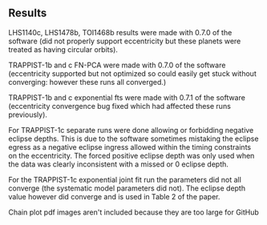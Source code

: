 ## Results

LHS1140c, LHS1478b, TOI1468b results were made with 0.7.0 of the software (did not properly support eccentricity but these planets were treated as having circular orbits).

TRAPPIST-1b and c FN-PCA were made with 0.7.0 of the software (eccentricity supported but not optimized so could easily get stuck without converging: however these runs all converged.)

TRAPPIST-1b and c exponential fts were made with 0.7.1 of the software (eccentricity convergence bug fixed which had affected these runs previously).

For TRAPPIST-1c separate runs were done allowing or forbidding negative eclipse depths. This is due to the software sometimes mistaking the eclipse egress as a negative eclipse ingress allowed within the timing constraints on the eccentricity. The forced positive eclipse depth was only used when the data was clearly inconsistent with a missed or 0 eclipse depth.

For the TRAPPIST-1c exponential joint fit run the parameters did not all converge (the systematic model parameters did not). The eclipse depth value however did converge and is used in Table 2 of the paper.

Chain plot pdf images aren't included because they are too large for GitHub